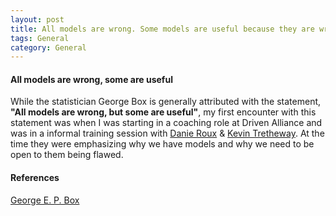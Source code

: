 ```yaml
---
layout: post
title: All models are wrong. Some models are useful because they are wrong!
tags: General
category: General
---
```


#### All models are wrong, some are useful ####

While the statistician George Box is generally attributed with the statement, **"All models are wrong, but some are useful"**, my first encounter with this statement was when I was starting in a coaching role at Driven Alliance and was in a informal training session with [Danie Roux](https://twitter.com/danieroux) & [Kevin Tretheway](https://twitter.com/KevinTrethewey). At the time they were emphasizing why we have models and why we need to be open to them being flawed.

#### References ####

[George E. P. Box](https://en.wikipedia.org/wiki/George_E._P._Box)  
